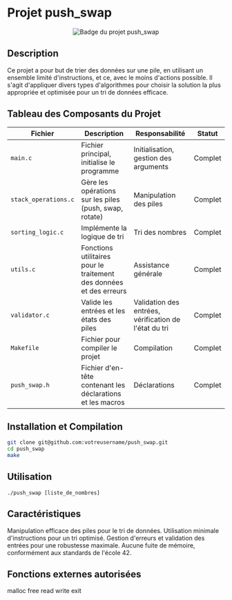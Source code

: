 # Projet push_swap

<div align="center">
  <img src="https://github.com/yourusername/42-project-badges/blob/main/badges/push_swap.png" alt="Badge du projet push_swap">
</div>

## Description

Ce projet a pour but de trier des données sur une pile, en utilisant un ensemble limité d'instructions, et ce, avec le moins d'actions possible. Il s'agit d'appliquer divers types d'algorithmes pour choisir la solution la plus appropriée et optimisée pour un tri de données efficace.

## Tableau des Composants du Projet

| Fichier            | Description                                                               | Responsabilité                                         | Statut   |
|--------------------|---------------------------------------------------------------------------|--------------------------------------------------------|----------|
| `main.c`           | Fichier principal, initialise le programme                                | Initialisation, gestion des arguments                  | Complet  |
| `stack_operations.c`| Gère les opérations sur les piles (push, swap, rotate)                    | Manipulation des piles                                 | Complet  |
| `sorting_logic.c`  | Implémente la logique de tri                                              | Tri des nombres                                        | Complet  |
| `utils.c`          | Fonctions utilitaires pour le traitement des données et des erreurs       | Assistance générale                                    | Complet  |
| `validator.c`      | Valide les entrées et les états des piles                                 | Validation des entrées, vérification de l'état du tri | Complet  |
| `Makefile`         | Fichier pour compiler le projet                                           | Compilation                                            | Complet  |
| `push_swap.h`      | Fichier d'en-tête contenant les déclarations et les macros                | Déclarations                                           | Complet  |

## Installation et Compilation

```bash
git clone git@github.com:votreusername/push_swap.git
cd push_swap
make
```

## Utilisation
```
./push_swap [liste_de_nombres]
```

## Caractéristiques
Manipulation efficace des piles pour le tri de données.
Utilisation minimale d'instructions pour un tri optimisé.
Gestion d'erreurs et validation des entrées pour une robustesse maximale.
Aucune fuite de mémoire, conformément aux standards de l'école 42.

## Fonctions externes autorisées
malloc
free
read
write
exit

